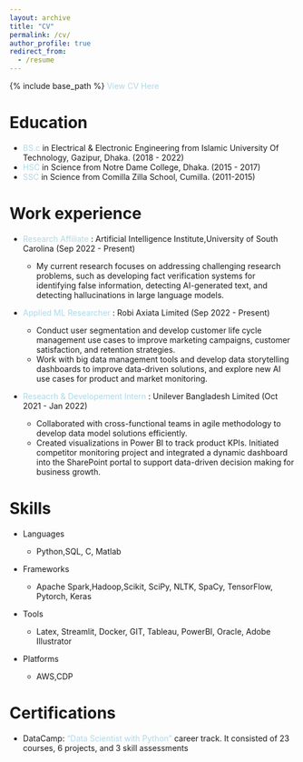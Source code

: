 ```yaml
---
layout: archive
title: "CV"
permalink: /cv/
author_profile: true
redirect_from:
  - /resume
---
```


{% include base_path %}
<a href="https://drive.google.com/file/d/1KuN1KpZsPCCgvN_ywZSTrMcWeEIJpOhD/view?usp=sharing" style="color: lightblue; text-decoration: none;">View CV Here</a>

<!-- [View CV Here](https://drive.google.com/file/d/1KuN1KpZsPCCgvN_ywZSTrMcWeEIJpOhD/view?usp=sharing) -->



Education
======
* <span style="color: lightblue;">BS.c</span> in Electrical & Electronic Engineering from Islamic University Of Technology, Gazipur, Dhaka. (2018 - 2022)
* <span style="color: lightblue;">HSC</span> in Science from Notre Dame College, Dhaka. (2015 - 2017)
* <span style="color: lightblue;">SSC</span> in Science from Comilla Zilla School, Cumilla.  (2011-2015)

Work experience
======
* <span style="color: lightblue;">Research Affiliate</span> : Artificial Intelligence Institute,University of South Carolina (Sep 2022 - Present)
  *  My current research focuses on addressing challenging research problems, such as developing fact verification systems for identifying false information, detecting AI-generated text, and detecting hallucinations in large language models.


* <span style="color: lightblue;">Applied ML Researcher</span> : Robi Axiata Limited (Sep 2022 - Present)
  * Conduct user segmentation and develop customer life cycle management use cases to improve
  marketing campaigns, customer satisfaction, and retention strategies.
  * Work with big data management tools and develop data storytelling dashboards to improve data-driven
solutions, and explore new AI use cases for product and market monitoring.

* <span style="color: lightblue;">Reseacrh & Developement Intern</span> : Unilever Bangladesh Limited (Oct 2021 - Jan 2022)
  *  Collaborated with cross-functional teams in agile methodology to develop data model solutions
efficiently.
  * Created visualizations in Power BI to track product KPIs. Initiated competitor monitoring project and
integrated a dynamic dashboard into the SharePoint portal to support data-driven decision making for
business growth.
  
Skills
======
*  Languages
    * Python,SQL, C, Matlab 

*  Frameworks
    *  Apache Spark,Hadoop,Scikit, SciPy, NLTK, SpaCy, TensorFlow, Pytorch, Keras

*  Tools
    * Latex, Streamlit, Docker, GIT, Tableau, PowerBI, Oracle, Adobe Illustrator

*  Platforms
    * AWS,CDP

Certifications
======
* DataCamp: <a href="https://www.datacamp.com/tracks/data-scientist-with-python" style="color: lightblue; text-decoration: none;">“Data Scientist with Python”</a> career track. It consisted of 23 courses, 6 projects, and 3 skill assessments

<!-- Publications
======
  <ul>{% for post in site.publications %}
    {% include archive-single-cv.html %}
  {% endfor %}</ul>
  
Talks
======
  <ul>{% for post in site.talks %}
    {% include archive-single-talk-cv.html %}
  {% endfor %}</ul>
  
Teaching
======
  <ul>{% for post in site.teaching %}
    {% include archive-single-cv.html %}
  {% endfor %}</ul>
  
Service and leadership
======
* Currently signed in to 43 different slack teams -->
